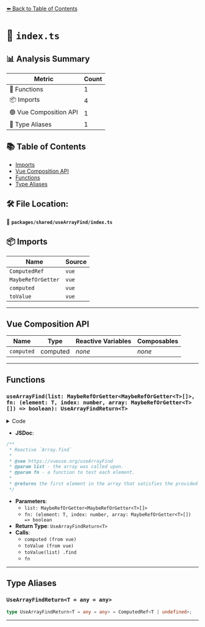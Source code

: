 [⬅️ Back to Table of Contents](../../../index.md)

# 📄 `index.ts`

## 📊 Analysis Summary

| Metric | Count |
|--------|-------|
| 🔧 Functions | 1 |
| 📦 Imports | 4 |
| 🟢 Vue Composition API | 1 |
| 📑 Type Aliases | 1 |

## 📚 Table of Contents

- [Imports](#imports)
- [Vue Composition API](#vue-composition-api)
- [Functions](#functions)
- [Type Aliases](#type-aliases)

## 🛠️ File Location:
📂 **`packages/shared/useArrayFind/index.ts`**

## 📦 Imports

| Name | Source |
|------|--------|
| `ComputedRef` | `vue` |
| `MaybeRefOrGetter` | `vue` |
| `computed` | `vue` |
| `toValue` | `vue` |


---

## Vue Composition API

| Name | Type | Reactive Variables | Composables |
|------|------|-------------------|-------------|
| `computed` | computed | *none* | *none* |


---

## Functions

### `useArrayFind(list: MaybeRefOrGetter<MaybeRefOrGetter<T>[]>, fn: (element: T, index: number, array: MaybeRefOrGetter<T>[]) => boolean): UseArrayFindReturn<T>`

<details><summary>Code</summary>

```ts
export function useArrayFind<T>(
  list: MaybeRefOrGetter<MaybeRefOrGetter<T>[]>,
  fn: (element: T, index: number, array: MaybeRefOrGetter<T>[]) => boolean,
): UseArrayFindReturn<T> {
  return computed(() =>
    toValue<T | undefined>(
      toValue(list)
        .find((element, index, array) => fn(toValue(element), index, array)),
    ))
}
```
</details>

- **JSDoc**:
```ts
/**
 * Reactive `Array.find`
 *
 * @see https://vueuse.org/useArrayFind
 * @param list - the array was called upon.
 * @param fn - a function to test each element.
 *
 * @returns the first element in the array that satisfies the provided testing function. Otherwise, undefined is returned.
 */
```

- **Parameters**:
  - `list: MaybeRefOrGetter<MaybeRefOrGetter<T>[]>`
  - `fn: (element: T, index: number, array: MaybeRefOrGetter<T>[]) => boolean`
- **Return Type**: `UseArrayFindReturn<T>`
- **Calls**:
  - `computed (from vue)`
  - `toValue (from vue)`
  - `toValue(list)
        .find`
  - `fn`

---

## Type Aliases

### `UseArrayFindReturn<T = any = any>`

```ts
type UseArrayFindReturn<T = any = any> = ComputedRef<T | undefined>;
```


---